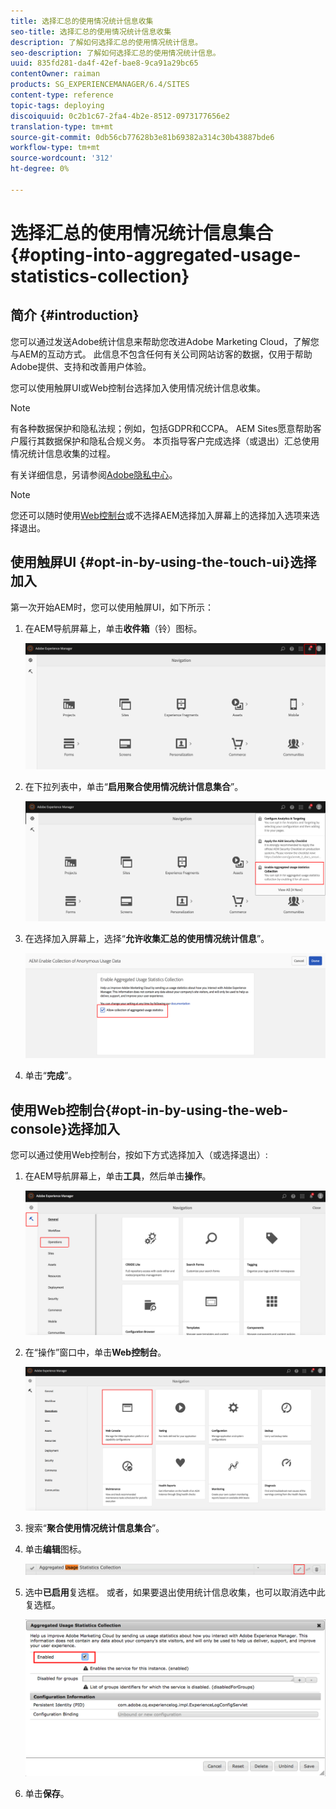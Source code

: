 ```yaml
---
title: 选择汇总的使用情况统计信息收集
seo-title: 选择汇总的使用情况统计信息收集
description: 了解如何选择汇总的使用情况统计信息。
seo-description: 了解如何选择汇总的使用情况统计信息。
uuid: 835fd281-da4f-42ef-bae8-9ca91a29bc65
contentOwner: raiman
products: SG_EXPERIENCEMANAGER/6.4/SITES
content-type: reference
topic-tags: deploying
discoiquuid: 0c2b1c67-2fa4-4b2e-8512-0973177656e2
translation-type: tm+mt
source-git-commit: 0db56cb77628b3e81b69382a314c30b43887bde6
workflow-type: tm+mt
source-wordcount: '312'
ht-degree: 0%

---
```



# 选择汇总的使用情况统计信息集合{#opting-into-aggregated-usage-statistics-collection}

## 简介 {#introduction}

您可以通过发送Adobe统计信息来帮助您改进Adobe Marketing Cloud，了解您与AEM的互动方式。 此信息不包含任何有关公司网站访客的数据，仅用于帮助Adobe提供、支持和改善用户体验。

您可以使用触屏UI或Web控制台选择加入使用情况统计信息收集。

>[!NOTE]
>
>有各种数据保护和隐私法规；例如，包括GDPR和CCPA。 AEM Sites愿意帮助客户履行其数据保护和隐私合规义务。 本页指导客户完成选择（或退出）汇总使用情况统计信息收集的过程。
>
>有关详细信息，另请参阅[Adobe隐私中心](https://www.adobe.com/privacy.html)。

>[!NOTE]
>
>您还可以随时使用[Web控制台](/help/sites-deploying/opt-in-aggregated-usage-statistics.md#opt-in-by-using-the-web-console)或不选择AEM选择加入屏幕上的选择加入选项来选择退出。

## 使用触屏UI {#opt-in-by-using-the-touch-ui}选择加入

第一次开始AEM时，您可以使用触屏UI，如下所示：

1. 在AEM导航屏幕上，单击&#x200B;**收件箱**（铃）图标。

   ![usage_statistics导航屏幕](assets/usage_statisticsnavigationscreen.png)

1. 在下拉列表中，单击“**启用聚合使用情况统计信息集合**”。

   ![usage_statisticsnavigationscreen2](assets/usage_statisticsnavigationscreen2.png)

1. 在选择加入屏幕上，选择“**允许收集汇总的使用情况统计信息**”。

   ![usage_statisticssopt_inscreen](assets/usage_statisticsopt-inscreen.png)

1. 单击“**完成**”。

## 使用Web控制台{#opt-in-by-using-the-web-console}选择加入

您可以通过使用Web控制台，按如下方式选择加入（或选择退出）:

1. 在AEM导航屏幕上，单击&#x200B;**工具**，然后单击&#x200B;**操作**。

   ![usage_statisticssopsashboard](assets/usage_statisticsopsdashboard.png)

1. 在“操作”窗口中，单击&#x200B;**Web控制台**。

   ![usage_statisticswebconsole](assets/usage_statisticswebconsole.png)

1. 搜索“**聚合使用情况统计信息集合**”。
1. 单击&#x200B;**编辑**&#x200B;图标。

   ![usage_statistics集合编辑](assets/usage_statisticscollectionedit.png)

1. 选中&#x200B;**已启用**&#x200B;复选框。 或者，如果要退出使用统计信息收集，也可以取消选中此复选框。

   ![usage_statisticsselect](assets/usage_statisticsselect.png)

1. 单击&#x200B;**保存**。

